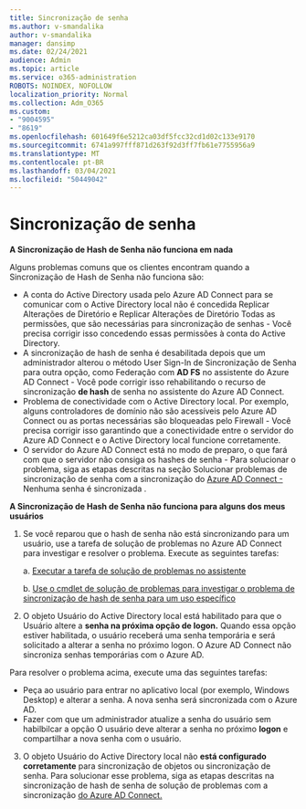 ```yaml
---
title: Sincronização de senha
ms.author: v-smandalika
author: v-smandalika
manager: dansimp
ms.date: 02/24/2021
audience: Admin
ms.topic: article
ms.service: o365-administration
ROBOTS: NOINDEX, NOFOLLOW
localization_priority: Normal
ms.collection: Adm_O365
ms.custom:
- "9004595"
- "8619"
ms.openlocfilehash: 601649f6e5212ca03df5fcc32cd1d02c133e9170
ms.sourcegitcommit: 6741a997fff871d263f92d3ff7fb61e7755956a9
ms.translationtype: MT
ms.contentlocale: pt-BR
ms.lasthandoff: 03/04/2021
ms.locfileid: "50449042"
---
```

# <a name="password-synchronization"></a>Sincronização de senha

**A Sincronização de Hash de Senha não funciona em nada**

Alguns problemas comuns que os clientes encontram quando a Sincronização de Hash de Senha não funciona são:

- A conta do Active Directory usada pelo Azure AD Connect para  se comunicar  com o Active Directory local não é concedida Replicar Alterações de Diretório e Replicar Alterações de Diretório Todas as permissões, que são necessárias para sincronização de senhas - Você precisa corrigir isso concedendo essas permissões à conta do Active Directory.
- A sincronização de hash de senha é desabilitada  depois que um administrador alterou o método User Sign-In de Sincronização de Senha para outra opção, como Federação com **AD FS** no assistente do Azure AD Connect - Você pode corrigir isso rehabilitando o recurso de sincronização **de hash** de senha no assistente do Azure AD Connect.
- Problema de conectividade com o Active Directory local. Por exemplo, alguns controladores de domínio não são acessíveis [](https://docs.microsoft.com/azure/active-directory/hybrid/reference-connect-ports) pelo Azure AD Connect ou as portas necessárias são bloqueadas pelo Firewall - Você precisa corrigir isso garantindo que a conectividade entre o servidor do Azure AD Connect e o Active Directory local funcione corretamente.
- O servidor do Azure AD Connect está no modo de preparo, o que fará com que o servidor não consiga os hashes de senha - Para solucionar o problema, siga as etapas descritas na seção Solucionar problemas de sincronização de senha com a sincronização do [Azure AD Connect -](https://docs.microsoft.com/azure/active-directory/hybrid/tshoot-connect-password-hash-synchronization)Nenhuma senha é sincronizada .

**A Sincronização de Hash de Senha não funciona para alguns dos meus usuários**

1. Se você reparou que o hash de senha  não está sincronizando para um usuário, use a tarefa de solução de problemas no Azure AD Connect para investigar e resolver o problema. Execute as seguintes tarefas:

    a. [Executar a tarefa de solução de problemas no assistente](https://docs.microsoft.com/azure/active-directory/hybrid/tshoot-connect-objectsync)

    b. [Use o cmdlet de solução de problemas para investigar o problema de sincronização de hash de senha para um uso específico](https://docs.microsoft.com/azure/active-directory/hybrid/tshoot-connect-password-hash-synchronization)

2. O objeto Usuário do Active Directory local está habilitado para que o Usuário altere a **senha na próxima opção de logon.** Quando essa opção estiver habilitada, o usuário receberá uma senha temporária e será solicitado a alterar a senha no próximo logon. O Azure AD Connect não sincroniza senhas temporárias com o Azure AD.

Para resolver o problema acima, execute uma das seguintes tarefas:

- Peça ao usuário para entrar no aplicativo local (por exemplo, Windows Desktop) e alterar a senha. A nova senha será sincronizada com o Azure AD.
- Fazer com que um administrador atualize a senha do usuário sem habilbilcar a opção O usuário deve alterar a senha no próximo **logon** e compartilhar a nova senha com o usuário.

3. O objeto Usuário do Active Directory local não **está configurado corretamente** para sincronização de objetos ou sincronização de senha. Para solucionar esse problema, siga as etapas descritas na sincronização de hash de senha de solução de problemas com a sincronização [do Azure AD Connect.](https://docs.microsoft.com/azure/active-directory/hybrid/tshoot-connect-password-hash-synchronization)







